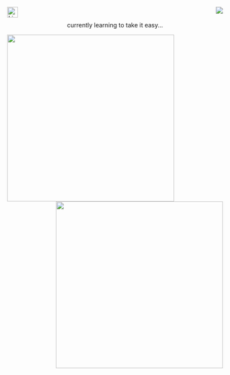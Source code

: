 <div align=center>
<img align="right" src="https://komarev.com/ghpvc/?username=wassef911&label=Profile%20views&color=0e75b6&style=flat">
  
  [<img align="left" src="https://img.shields.io/badge/LinkedIn-0077B5?style=for-the-badge&logo=linkedin&logoColor=white" alt="LinkedIn" title="LinkedIn" height="25" />](https://www.linkedin.com/in/wassef-ben-ahmed/)
</div>
  <br><br>
  
<div align="center">currently learning to take it easy...</div>

 <p align=center>
  <div align=center>
    <a href="https://github.com/denvercoder1/github-readme-streak-stats" title="Go to Source">
      <img align="left" width=390 src="https://github-readme-streak-stats.herokuapp.com/?user=wassef911&theme=react&border=61dafb&hide_border=true" alt="" />
    </a>
    <a href="https://github.com/anuraghazra/github-readme-stats" title="Go to Source">
      <img align="right" width=390 src="https://github-readme-stats.vercel.app/api?username=wassef911&show_icons=true&theme=react&border_color=61dafb&hide_border=true" />
    </a>
  </div>    
</p>
